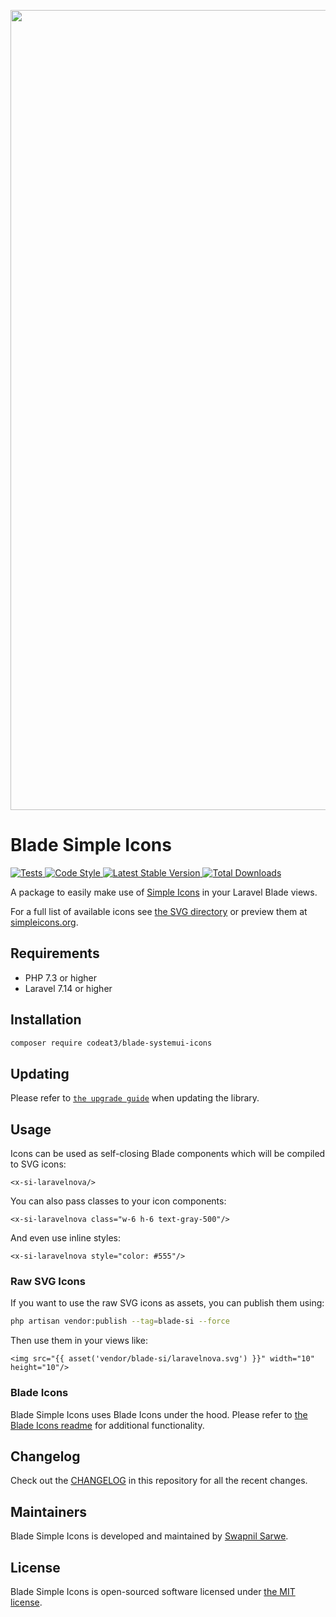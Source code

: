 <p align="center">
    <img src="https://banners.beyondco.de/Blade%20Simple%20Icons.png?theme=light&packageManager=composer+require&packageName=codeat3%2Fblade-systemui-icons&pattern=architect&style=style_1&description=A+package+to+use+Simple+Icons+in+your+Laravel+Blade+views&md=1&showWatermark=1&fontSize=100px&images=https%3A%2F%2Flaravel.com%2Fimg%2Flogomark.min.svg" width="1280" title="Social Card Blade Simple Icons">
</p>

# Blade Simple Icons

<a href="https://github.com/codeat3/blade-systemui-icons/actions?query=workflow%3ATests">
    <img src="https://github.com/codeat3/blade-systemui-icons/workflows/Tests/badge.svg" alt="Tests">
</a>
<a href="https://github.styleci.io/repos/258753939">
    <img src="https://github.styleci.io/repos/258753939/shield?style=flat" alt="Code Style">
</a>
<a href="https://packagist.org/packages/codeat3/blade-systemui-icons">
    <img src="https://img.shields.io/packagist/v/codeat3/blade-systemui-icons" alt="Latest Stable Version">
</a>
<a href="https://packagist.org/packages/codeat3/blade-systemui-icons">
    <img src="https://img.shields.io/packagist/dt/codeat3/blade-systemui-icons" alt="Total Downloads">
</a>

A package to easily make use of [Simple Icons](https://github.com/simple-icons/simple-icons) in your Laravel Blade views.

For a full list of available icons see [the SVG directory](resources/svg) or preview them at [simpleicons.org](https://simpleicons.org/).

## Requirements

- PHP 7.3 or higher
- Laravel 7.14 or higher

## Installation

```bash
composer require codeat3/blade-systemui-icons
```

## Updating

Please refer to [`the upgrade guide`](UPGRADE.md) when updating the library.

## Usage

Icons can be used as self-closing Blade components which will be compiled to SVG icons:

```blade
<x-si-laravelnova/>
```

You can also pass classes to your icon components:

```blade
<x-si-laravelnova class="w-6 h-6 text-gray-500"/>
```

And even use inline styles:

```blade
<x-si-laravelnova style="color: #555"/>
```

### Raw SVG Icons

If you want to use the raw SVG icons as assets, you can publish them using:

```bash
php artisan vendor:publish --tag=blade-si --force
```

Then use them in your views like:

```blade
<img src="{{ asset('vendor/blade-si/laravelnova.svg') }}" width="10" height="10"/>
```

### Blade Icons

Blade Simple Icons uses Blade Icons under the hood. Please refer to [the Blade Icons readme](https://github.com/blade-ui-kit/blade-icons) for additional functionality.

## Changelog

Check out the [CHANGELOG](CHANGELOG.md) in this repository for all the recent changes.

## Maintainers

Blade Simple Icons is developed and maintained by [Swapnil Sarwe](https://swapnilsarwe.com).

## License

Blade Simple Icons is open-sourced software licensed under [the MIT license](LICENSE.md).
